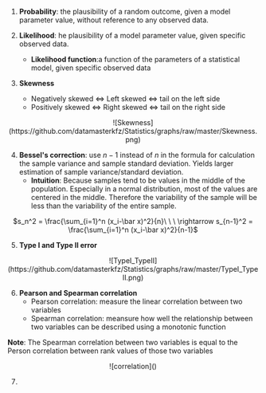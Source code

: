 
1. **Probability**: the plausibility of a random outcome, given a model parameter value, without reference to any observed data.
2. **Likelihood**: he plausibility of a model parameter value, given specific observed data.
	- **Likelihood function**:a function of the parameters of a statistical model, given specific observed data

3. **Skewness**
	- Negatively skewed $\Leftrightarrow$ Left skewed $\Leftrightarrow$ tail on the left side
	- Positively skewed $\Leftrightarrow$ Right skewed $\Leftrightarrow$ tail on the right side
<center>
![Skewness](https://github.com/datamasterkfz/Statistics/graphs/raw/master/Skewness.png)
</center>

4. **Bessel's correction**: use $n-1$ instead of $n$ in the formula for calculation the sample variance and sample standard deviation. Yields larger estimation of sample variance/standard deviation.
	- **Intuition**: Because samples tend to be values in the middle of the population. Especially in a normal distribution, most of the values are centered  in the middle. Therefore the variability of the sample will be less than the variability of the entire sample. 
<center>
$s_n^2 = \frac{\sum_{i=1}^n (x_i-\bar x)^2}{n}\ \ \ \rightarrow s_{n-1}^2 = \frac{\sum_{i=1}^n (x_i-\bar x)^2}{n-1}$
</center>

5. **Type I and Type II error**
<center>
![TypeI_TypeII](https://github.com/datamasterkfz/Statistics/graphs/raw/master/TypeI_TypeII.png)
</center>

6. **Pearson and Spearman correlation**
	- Pearson correlation: measure the linear correlation between two variables
	- Spearman correlation: meansure how well the relationship between two variables can be described using a monotonic function
	
**Note**: The Spearman correlation between two variables is equal to the Person correlation between rank values of those two variables
<center>
![correlation]()
</center>

7. 


